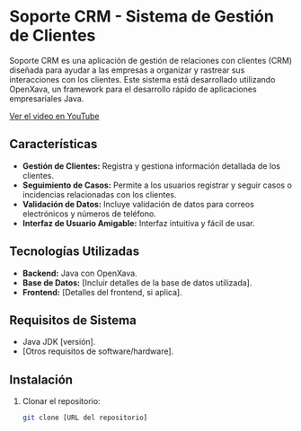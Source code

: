 # Soporte CRM - Sistema de Gestión de Clientes

Soporte CRM es una aplicación de gestión de relaciones con clientes (CRM) diseñada para ayudar a las empresas a organizar y rastrear sus interacciones con los clientes. Este sistema está desarrollado utilizando OpenXava, un framework para el desarrollo rápido de aplicaciones empresariales Java.

[Ver el video en YouTube](https://youtu.be/e1SK99TUM_Q)


## Características

- **Gestión de Clientes:** Registra y gestiona información detallada de los clientes.
- **Seguimiento de Casos:** Permite a los usuarios registrar y seguir casos o incidencias relacionadas con los clientes.
- **Validación de Datos:** Incluye validación de datos para correos electrónicos y números de teléfono.
- **Interfaz de Usuario Amigable:** Interfaz intuitiva y fácil de usar.

## Tecnologías Utilizadas

- **Backend:** Java con OpenXava.
- **Base de Datos:** [Incluir detalles de la base de datos utilizada].
- **Frontend:** [Detalles del frontend, si aplica].

## Requisitos de Sistema

- Java JDK [versión].
- [Otros requisitos de software/hardware].

## Instalación

1. Clonar el repositorio:
   ```bash
   git clone [URL del repositorio]
